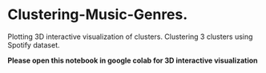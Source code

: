 # Clustering-Music-Genres.
Plotting 3D interactive visualization of clusters. Clustering 3 clusters using Spotify dataset. 

**Please open this notebook in google colab for 3D interactive visualization**
